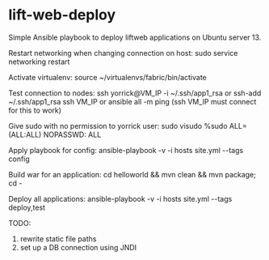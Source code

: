 lift-web-deploy
===============
Simple Ansible playbook to deploy liftweb applications on Ubuntu server 13.


Restart networking when changing connection on host:
sudo service networking restart


Activate virtualenv:
source ~/virtualenvs/fabric/bin/activate

Test connection to nodes:
ssh yorrick@VM_IP -i ~/.ssh/app1_rsa
or
ssh-add ~/.ssh/app1_rsa
ssh VM_IP
or
ansible all -m ping (ssh VM_IP must connect for this to work)



Give sudo with no permission to yorrick user:
sudo visudo
%sudo   ALL=(ALL:ALL) NOPASSWD: ALL



Apply playbook for config:
ansible-playbook -v -i hosts site.yml --tags config



Build war for an application:
cd helloworld && mvn clean && mvn package; cd -



Deploy all applications:
ansible-playbook -v -i hosts site.yml --tags deploy,test


TODO:
1) rewrite static file paths
2) set up a DB connection using JNDI



